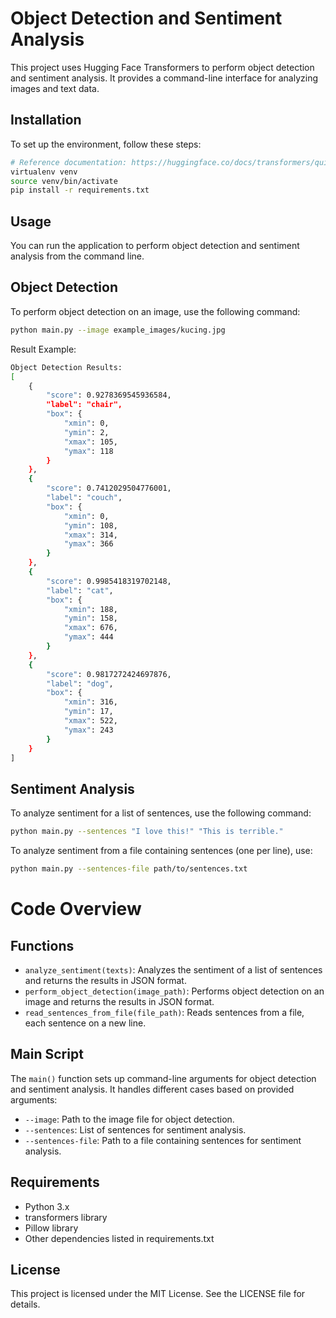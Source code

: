 # Object Detection and Sentiment Analysis

This project uses Hugging Face Transformers to perform object detection and sentiment analysis. It provides a command-line interface for analyzing images and text data.

## Installation
To set up the environment, follow these steps:

```bash
# Reference documentation: https://huggingface.co/docs/transformers/quicktour
virtualenv venv
source venv/bin/activate
pip install -r requirements.txt
```

## Usage

You can run the application to perform object detection and sentiment analysis from the command line.

## Object Detection

To perform object detection on an image, use the following command:
```bash
python main.py --image example_images/kucing.jpg
```
Result Example:
```bash
Object Detection Results:
[
    {
        "score": 0.9278369545936584,
        "label": "chair",
        "box": {
            "xmin": 0,
            "ymin": 2,
            "xmax": 105,
            "ymax": 118
        }
    },
    {
        "score": 0.7412029504776001,
        "label": "couch",
        "box": {
            "xmin": 0,
            "ymin": 108,
            "xmax": 314,
            "ymax": 366
        }
    },
    {
        "score": 0.9985418319702148,
        "label": "cat",
        "box": {
            "xmin": 188,
            "ymin": 158,
            "xmax": 676,
            "ymax": 444
        }
    },
    {
        "score": 0.9817272424697876,
        "label": "dog",
        "box": {
            "xmin": 316,
            "ymin": 17,
            "xmax": 522,
            "ymax": 243
        }
    }
]
```

## Sentiment Analysis

To analyze sentiment for a list of sentences, use the following command:


```bash
python main.py --sentences "I love this!" "This is terrible."
```

To analyze sentiment from a file containing sentences (one per line), use:

```bash
python main.py --sentences-file path/to/sentences.txt
```

# Code Overview
## Functions

- `analyze_sentiment(texts)`: Analyzes the sentiment of a list of sentences and returns the results in JSON format.
- `perform_object_detection(image_path)`: Performs object detection on an image and returns the results in JSON format.
- `read_sentences_from_file(file_path)`: Reads sentences from a file, each sentence on a new line.

## Main Script

The `main()` function sets up command-line arguments for object detection and sentiment analysis. It handles different cases based on provided arguments:

- `--image`: Path to the image file for object detection.
- `--sentences`: List of sentences for sentiment analysis.
- `--sentences-file`: Path to a file containing sentences for sentiment analysis.

## Requirements

- Python 3.x
- transformers library
- Pillow library
- Other dependencies listed in requirements.txt

## License

This project is licensed under the MIT License. See the LICENSE file for details.
